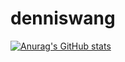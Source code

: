 # denniswang

[![Anurag's GitHub stats](https://github-readme-stats.vercel.app/api?username=dwang0816)](https://github.com/anuraghazra/github-readme-stats)
